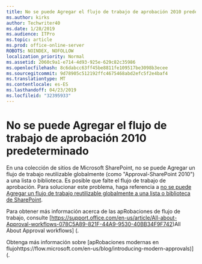 ```yaml
---
title: No se puede Agregar el flujo de trabajo de aprobación 2010 predeterminado
ms.author: kirks
author: Techwriter40
ms.date: 1/28/2019
ms.audience: ITPro
ms.topic: article
ms.prod: office-online-server
ROBOTS: NOINDEX, NOFOLLOW
localization_priority: Normal
ms.assetid: 2060c9a1-e714-4d93-925e-629c82c35986
ms.openlocfilehash: 8c6dabcc63ff45be8811fe109517be3098b3ecee
ms.sourcegitcommit: 9d78905c512192ffc4675468abd2efc5f2e4baf4
ms.translationtype: MT
ms.contentlocale: es-ES
ms.lasthandoff: 04/23/2019
ms.locfileid: "32395933"
---
```

# <a name="cant-add-default-2010-approval-workflow"></a>No se puede Agregar el flujo de trabajo de aprobación 2010 predeterminado

En una colección de sitios de Microsoft SharePoint, no se puede Agregar un flujo de trabajo reutilizable globalmente (como "Approval-SharePoint 2010") a una lista o biblioteca. Es posible que falte el flujo de trabajo de aprobación. Para solucionar este problema, haga referencia a [no se puede Agregar un flujo de trabajo reutilizable globalmente a una lista o biblioteca de SharePoint](https://support.microsoft.com/help/4467263/sharepoint-designer-2013-shows-empty-wfpub-library). 

Para obtener más información acerca de las apRobaciones de flujo de trabajo, consulte [https://support.office.com/en-us/article/All-about-Approval-workflows-078C5A89-821F-44A9-9530-40BB34F9F742)All About Approval workflows] (. 
 
Obtenga más información sobre [apRobaciones modernas en flujohttps://flow.microsoft.com/en-us/blog/introducing-modern-approvals)] (. 
  